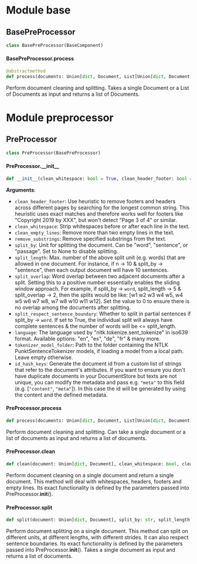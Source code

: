 <a id="base"></a>

# Module base

<a id="base.BasePreProcessor"></a>

## BasePreProcessor

```python
class BasePreProcessor(BaseComponent)
```

<a id="base.BasePreProcessor.process"></a>

#### BasePreProcessor.process

```python
@abstractmethod
def process(documents: Union[dict, Document, List[Union[dict, Document]]], clean_whitespace: Optional[bool] = True, clean_header_footer: Optional[bool] = False, clean_empty_lines: Optional[bool] = True, remove_substrings: List[str] = [], split_by: Optional[str] = "word", split_length: Optional[int] = 1000, split_overlap: Optional[int] = None, split_respect_sentence_boundary: Optional[bool] = True, id_hash_keys: Optional[List[str]] = None) -> List[Document]
```

Perform document cleaning and splitting. Takes a single Document or a List of Documents as input and returns a
list of Documents.

<a id="preprocessor"></a>

# Module preprocessor

<a id="preprocessor.PreProcessor"></a>

## PreProcessor

```python
class PreProcessor(BasePreProcessor)
```

<a id="preprocessor.PreProcessor.__init__"></a>

#### PreProcessor.\_\_init\_\_

```python
def __init__(clean_whitespace: bool = True, clean_header_footer: bool = False, clean_empty_lines: bool = True, remove_substrings: List[str] = [], split_by: str = "word", split_length: int = 200, split_overlap: int = 0, split_respect_sentence_boundary: bool = True, tokenizer_model_folder: Optional[Union[str, Path]] = None, language: str = "en", id_hash_keys: Optional[List[str]] = None)
```

**Arguments**:

- `clean_header_footer`: Use heuristic to remove footers and headers across different pages by searching
for the longest common string. This heuristic uses exact matches and therefore
works well for footers like "Copyright 2019 by XXX", but won't detect "Page 3 of 4"
or similar.
- `clean_whitespace`: Strip whitespaces before or after each line in the text.
- `clean_empty_lines`: Remove more than two empty lines in the text.
- `remove_substrings`: Remove specified substrings from the text.
- `split_by`: Unit for splitting the document. Can be "word", "sentence", or "passage". Set to None to disable splitting.
- `split_length`: Max. number of the above split unit (e.g. words) that are allowed in one document. For instance, if n -> 10 & split_by ->
"sentence", then each output document will have 10 sentences.
- `split_overlap`: Word overlap between two adjacent documents after a split.
Setting this to a positive number essentially enables the sliding window approach.
For example, if split_by -> `word`,
split_length -> 5 & split_overlap -> 2, then the splits would be like:
[w1 w2 w3 w4 w5, w4 w5 w6 w7 w8, w7 w8 w10 w11 w12].
Set the value to 0 to ensure there is no overlap among the documents after splitting.
- `split_respect_sentence_boundary`: Whether to split in partial sentences if split_by -> `word`. If set
to True, the individual split will always have complete sentences &
the number of words will be <= split_length.
- `language`: The language used by "nltk.tokenize.sent_tokenize" in iso639 format. Available options: "en", "es", "de", "fr" & many more.
- `tokenizer_model_folder`: Path to the folder containing the NTLK PunktSentenceTokenizer models, if loading a model from a local path. Leave empty otherwise.
- `id_hash_keys`: Generate the document id from a custom list of strings that refer to the document's
attributes. If you want to ensure you don't have duplicate documents in your DocumentStore but texts are
not unique, you can modify the metadata and pass e.g. `"meta"` to this field (e.g. [`"content"`, `"meta"`]).
In this case the id will be generated by using the content and the defined metadata.

<a id="preprocessor.PreProcessor.process"></a>

#### PreProcessor.process

```python
def process(documents: Union[dict, Document, List[Union[dict, Document]]], clean_whitespace: Optional[bool] = None, clean_header_footer: Optional[bool] = None, clean_empty_lines: Optional[bool] = None, remove_substrings: List[str] = [], split_by: Optional[str] = None, split_length: Optional[int] = None, split_overlap: Optional[int] = None, split_respect_sentence_boundary: Optional[bool] = None, id_hash_keys: Optional[List[str]] = None) -> List[Document]
```

Perform document cleaning and splitting. Can take a single document or a list of documents as input and returns a list of documents.

<a id="preprocessor.PreProcessor.clean"></a>

#### PreProcessor.clean

```python
def clean(document: Union[dict, Document], clean_whitespace: bool, clean_header_footer: bool, clean_empty_lines: bool, remove_substrings: List[str], id_hash_keys: Optional[List[str]] = None) -> Document
```

Perform document cleaning on a single document and return a single document. This method will deal with whitespaces, headers, footers
and empty lines. Its exact functionality is defined by the parameters passed into PreProcessor.__init__().

<a id="preprocessor.PreProcessor.split"></a>

#### PreProcessor.split

```python
def split(document: Union[dict, Document], split_by: str, split_length: int, split_overlap: int, split_respect_sentence_boundary: bool, id_hash_keys: Optional[List[str]] = None) -> List[Document]
```

Perform document splitting on a single document. This method can split on different units, at different lengths,
with different strides. It can also respect sentence boundaries. Its exact functionality is defined by
the parameters passed into PreProcessor.__init__(). Takes a single document as input and returns a list of documents.

